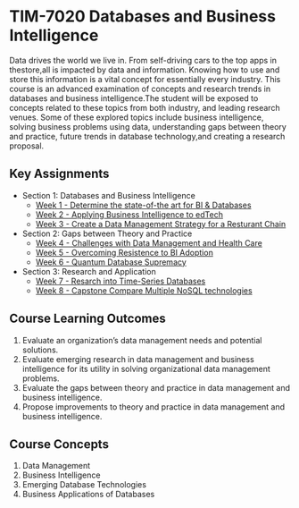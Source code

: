 # TIM-7020 Databases and Business Intelligence

Data drives the world we live in. From self-driving cars to the top apps in thestore,all is impacted by data and information. Knowing how to use and store this information is a vital concept for essentially every industry. This course is an advanced examination of concepts and research trends in databases and business intelligence.The student will be exposed to concepts related to these topics from both industry, and leading research venues. Some of these explored topics include business intelligence, solving business problems using data, understanding gaps between theory and practice, future trends in database technology,and creating a research proposal.

## Key Assignments

- Section 1: Databases and Business Intelligence
  - [Week 1 - Determine the state-of-the art for BI & Databases](Week1_Bibliography/BachmeierNTIM7020-1.docx)
  - [Week 2 - Applying Business Intelligence to edTech](Week2_BusinessChallenge/BachmeierNTIM7020-2.docx)
  - [Week 3 - Create a Data Management Strategy for a Resturant Chain](Week3_BlackBeanTea_CaseStudy/BachmeierNTIM7020-3.docx)
- Section 2: Gaps between Theory and Practice
  - [Week 4 - Challenges with Data Management and Health Care](Week4_TheoryPractice_DataMgmt_Healthcare/BachmeierNTIM7020-4.docx)
  - [Week 5 - Overcoming Resistence to BI Adoption](Week5_TheoryPractice_BusInt_Adoption/BachmeierNTIM7020-5.docx)
  - [Week 6 - Quantum Database Supremacy](Week6_CuttingEdge_Proposal/BachmeierNTIM7020-6.pptx)
- Section 3: Research and Application
  - [Week 7 - Resarch into Time-Series Databases](Week7_Research_Proposal/BachmeierNTIM7020-7.docx)
  - [Week 8 - Capstone Compare Multiple NoSQL technologies](Week8_Experiment_DataStorage/BachmeierNTIM7020-8.docx)

## Course Learning Outcomes

1. Evaluate an organization’s data management needs and potential solutions.
2. Evaluate emerging research in data management and business intelligence for its utility in solving organizational data management problems.
3. Evaluate the gaps between theory and practice in data management and business intelligence.
4. Propose improvements to theory and practice in data management and business intelligence.

## Course Concepts

1. Data Management
2. Business Intelligence
3. Emerging Database Technologies
4. Business Applications of Databases
